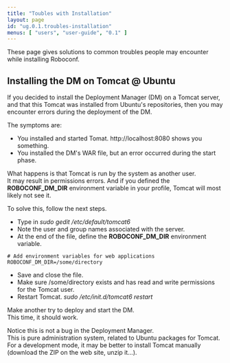 ```yaml
---
title: "Toubles with Installation"
layout: page
id: "ug.0.1.troubles-installation"
menus: [ "users", "user-guide", "0.1" ]
---
```


These page gives solutions to common troubles people may encounter while installing Roboconf.  

## Installing the DM on Tomcat @ Ubuntu

If you decided to install the Deployment Manager (DM) on a Tomcat server, and
that this Tomcat was installed from Ubuntu's repositories, then you may encounter errors
during the deployment of the DM.

The symptoms are:

* You installed and started Tomat. http://localhost:8080 shows you something.
* You installed the DM's WAR file, but an error occurred during the start phase.

What happens is that Tomcat is run by the system as another user.  
It may result in permissions errors. And if you defined the **ROBOCONF_DM_DIR**
environment variable in your profile, Tomcat will most likely not see it.

To solve this, follow the next steps.

* Type in *sudo gedit /etc/default/tomcat6*
* Note the user and group names associated with the server.
* At the end of the file, define the **ROBOCONF_DM_DIR** environment variable.

``` properties
# Add environment variables for web applications
ROBOCONF_DM_DIR=/some/directory
```

<!-- -->
* Save and close the file.
* Make sure /some/directory exists and has read and write permissions for the Tomcat user.
* Restart Tomcat. *sudo /etc/init.d/tomcat6 restart*

Make another try to deploy and start the DM.  
This time, it should work.

Notice this is not a bug in the Deployment Manager.  
This is pure administration system, related to Ubuntu packages for Tomcat. For a development mode,
it may be better to install Tomcat manually (download the ZIP on the web site, unzip it...).